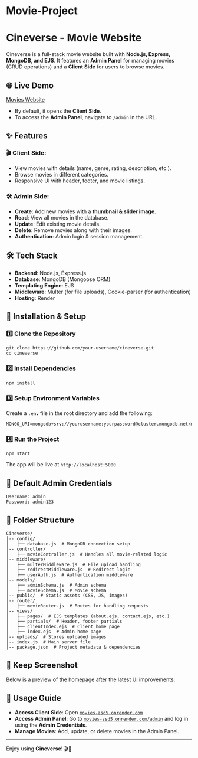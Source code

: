 # Movie-Project
# Cineverse - Movie Website

Cineverse is a full-stack movie website built with **Node.js, Express, MongoDB, and EJS**. It features an **Admin Panel** for managing movies (CRUD operations) and a **Client Side** for users to browse movies.

## 🌐 Live Demo
[Movies Website](https://movie-project-1384.onrender.com/client)

- By default, it opens the **Client Side**.
- To access the **Admin Panel**, navigate to `/admin` in the URL.

## ✨ Features

### 🎬 Client Side:
- View movies with details (name, genre, rating, description, etc.).
- Browse movies in different categories.
- Responsive UI with header, footer, and movie listings.

### 🛠️ Admin Side:
- **Create**: Add new movies with a **thumbnail & slider image**.
- **Read**: View all movies in the database.
- **Update**: Edit existing movie details.
- **Delete**: Remove movies along with their images.
- **Authentication**: Admin login & session management.

## 🛠️ Tech Stack
- **Backend**: Node.js, Express.js
- **Database**: MongoDB (Mongoose ORM)
- **Templating Engine**: EJS
- **Middleware**: Multer (for file uploads), Cookie-parser (for authentication)
- **Hosting**: Render

## 🚀 Installation & Setup

### 1️⃣ Clone the Repository
```
git clone https://github.com/your-username/cineverse.git
cd cineverse
```

### 2️⃣ Install Dependencies
```
npm install
```

### 3️⃣ Setup Environment Variables
Create a `.env` file in the root directory and add the following:
```
MONGO_URI=mongodb+srv://yourusername:yourpassword@cluster.mongodb.net/movies
```

### 4️⃣ Run the Project
```
npm start
```

The app will be live at `http://localhost:5000`

## 🔑 Default Admin Credentials
```
Username: admin
Password: admin123
```

## 📂 Folder Structure
```
Cineverse/
│-- config/
│   ├── database.js  # MongoDB connection setup
│-- controller/
│   ├── movieController.js  # Handles all movie-related logic
│-- middleware/
│   ├── multerMiddleware.js  # File upload handling
│   ├── redirectMiddleware.js  # Redirect logic
│   ├── userAuth.js  # Authentication middleware
│-- models/
│   ├── adminSchema.js  # Admin schema
│   ├── movieSchema.js  # Movie schema
│-- public/  # Static assets (CSS, JS, images)
│-- router/
│   ├── movieRouter.js  # Routes for handling requests
│-- views/
│   ├── pages/  # EJS templates (about.ejs, contact.ejs, etc.)
│   ├── partials/  # Header, footer partials
│   ├── clientIndex.ejs  # Client home page
│   ├── index.ejs  # Admin home page
│-- uploads/  # Stores uploaded images
│-- index.js  # Main server file
│-- package.json  # Project metadata & dependencies
```

## 📸 Keep Screenshot
Below is a preview of the homepage after the latest UI improvements:


## 🎯 Usage Guide
- **Access Client Side**: Open [`movies-zsd5.onrender.com`](https://movie-project-1384.onrender.com/client)
- **Access Admin Panel**: Go to [`movies-zsd5.onrender.com/admin`](https://movie-project-1384.onrender.com/admin) and log in using the **Admin Credentials**.
- **Manage Movies**: Add, update, or delete movies in the Admin Panel.

---

Enjoy using **Cineverse**! 🎬🍿